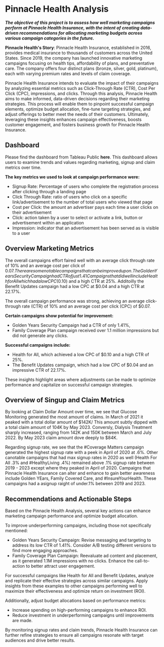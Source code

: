 # Pinnacle Health Analysis

**_The objective of this project is to assess how well marketing campaigns perform at Pinnacle Health Insurance, with the intent of creating data-driven recommendations for allocating marketing budgets across various campaign categories in the future._**

**Pinnacle Health's Story**: Pinnacle Health Insurance, established in 2016, provides medical insurance to thousands of customers across the United States. Since 2019, the company has launched innovative marketing campaigns focusing on health tips, affordability of plans, and preventative care. The company offers four distinct plans (bronze, silver, gold, platinum), each with varying premium rates and levels of claim coverage.

Pinnacle Health Insurance intends to evaluate the impact of their campaigns by analyzing essential metrics such as Click-Through Rate (CTR), Cost Per Click (CPC), impressions, and clicks. Through this analysis, Pinnacle Health aims to make informed, data-driven decisions regarding their marketing strategies. This process will enable them to pinpoint successful campaign elements, optimize budget allocation, fine-tune targeting strategies, and adjust offerings to better meet the needs of their customers. Ultimately, leveraging these insights enhances campaign effectiveness, boosts customer engagement, and fosters business growth for Pinnacle Health Insurance.
  
## Dashboard

Please find the dashboard from Tableau Public **here**. This dashboard allows users to examine trends and values regarding marketing, signup and claim metrics over time.

**The key metrics we used to look at campaign performance were:**
- Signup Rate: Percentage of users who complete the registration process after clicking through a landing page
- Click Through Rate: ratio of users who click on a specific link/advertisement to the number of total users who viewed that page
- Cost per Click: the amount an advertiser pays each time a user clicks on their advertisement
- Click: action taken by a user to select or activate a link, button or advertisement within an application
- Impression: indicator that an advertisement has been served as is visible to a user

## Overview Marketing Metrics

The overall campaigns effort faired well with an average click through rate of 10% and an average cost per click of $0.07. There are some notable campaigns that can be improved upon. The Golden Years Security Campaign had CTR of just 1.41% and the Family Coverage Plan campaign had over 1.1M impressions and no clicks.
Campaigns that did well include Health for All which had a low CPC ($0.10) and a high CTR at 25%. Additoilly the Benefit Updates campaign had a low CPC at $0.04 and a high CTR at 22.17%.

The overall campaign performance was strong, achieving an average click-through rate (CTR) of 10% and an average cost per click (CPC) of $0.07.

**Certain campaigns show potential for improvement:**
- Golden Years Security Campaign had a CTR of only 1.41%,
- Family Coverage Plan campaign received over 1.1 million impressions but did not generate any clicks.

**Successful campaigns include:**
- Health for All, which achieved a low CPC of $0.10 and a high CTR of 25%.
- The Benefit Updates campaign, which had a low CPC of $0.04 and an impressive CTR of 22.17%.

These insights highlight areas where adjustments can be made to optimize performance and capitalize on successful campaign strategies.

## Overview of Singup and Claim Metrics

By looking at Claim Dollar Amount over time, we see that Glucose Monitoring generated the most amount of claims. In March of 2021 it peaked with a total dollar amount of $142K/ This amount subtly dipped with a total claim amount of 104K by May 2023.
Conversly, Dialysis Treatment sharply increased, ranging from 142K and 150K between March and July 2022. By May 2023 claim amount dove deeply to $84K.

Regarding signup rate, we see that the #Coverage Matters campaign generated the highest signup rate with a peek in April of 2020 at .6%.  Other canotable campaigns that had max signup rates in 2020 as well (Health For All .3% and #HealthyLiving .4%) remained above .1% signup rate between 2019 - 2023 except where they peaked in April of 2020.
Campaigns that Pinnacle Health Insurance can alter and enhance to gain better awareness include Golden YEars, Family Covered Care, and #InsureYourHealth. These campaigns had a asignup raight of under.1% between 2019 and 2023. 

## Recommendations and Actionable Steps

Based on the Pinnacle Health Analysis, several key actions can enhance marketing campaign performance and optimize budget allocation.

To improve underperforming campaigns, including those not specifically mentioned:

- Golden Years Security Campaign: Revise messaging and targeting to address its low CTR of 1.41%. Consider A/B testing different versions to find more engaging approaches.
- Family Coverage Plan Campaign: Reevaluate ad content and placement, as it generated 1.1M impressions with no clicks. Enhance the call-to-action to better attract user engagement.

For successful campaigns like Health for All and Benefit Updates, analyze and replicate their effective strategies across similar campaigns. Apply insights from these examples to other campaigns performing well to maximize their effectiveness and optimize return on investment (ROI).

Additionally, adjust budget allocations based on performance metrics:

- Increase spending on high-performing campaigns to enhance ROI.
- Reduce investment in underperforming campaigns until improvements are made.

By monitoring signup rates and claim trends, Pinnacle Health Insurance can further refine strategies to ensure all campaigns resonate with target audiences and drive better results.
